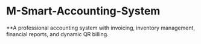 # M-Smart-Accounting-System
 **A professional accounting system with invoicing, inventory management, financial reports, and dynamic QR billing.
